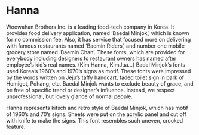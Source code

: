 # Hanna
Woowahan Brothers Inc. is a leading food-tech company in Korea. It provides food delivery application, named ‘Baedal Minjok’, which is known for no commission fee. Also, it has service that focused more on delivering with famous restaurants named ‘Baemin Riders’, and number one mobile grocery store named ‘Baemin Chan’. 
 These fonts, which are provided for everybody including designers to restaurant owners has named after employee’s kid’s real names. (Kim Hanna, KimJua…)
 Badal Minjok’s fonts used Korea’s 1960’s and 1970’s signs as motif. These fonts were impressed by the words written on Jeju’s taffy handcart, faded toilet sign in park of Homigot, Pohang, etc.
 Baedal Minjok wants to exclude beauty of grace, and be free of specific trend or designer’s influence. Instead, we respect unprofessional, but lovely glance of normal people.

Hanna represents kitsch and retro style of Baedal Minjok, which has motif of 1960’s and 70’s signs. Sheets were put on the acrylic panel and cut off with knife to make the signs. This font resembles such uneven, crooked feature.  
